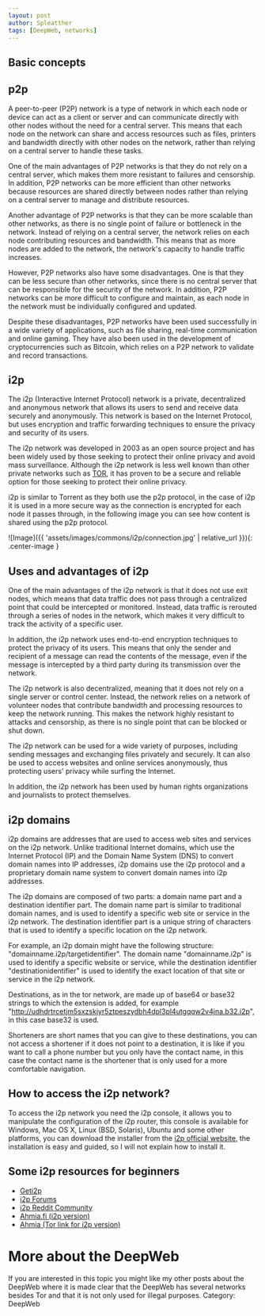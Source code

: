 ```yaml
---
layout: post
author: Spleatther
tags: [DeepWeb, networks]
---
```


## Basic concepts
 
## p2p

A peer-to-peer (P2P) network is a type of network in which each node or device can act as a client or server and can communicate directly with other nodes without the need for a central server. This means that each node on the network can share and access resources such as files, printers and bandwidth directly with other nodes on the network, rather than relying on a central server to handle these tasks.

One of the main advantages of P2P networks is that they do not rely on a central server, which makes them more resistant to failures and censorship. In addition, P2P networks can be more efficient than other networks because resources are shared directly between nodes rather than relying on a central server to manage and distribute resources.

Another advantage of P2P networks is that they can be more scalable than other networks, as there is no single point of failure or bottleneck in the network. Instead of relying on a central server, the network relies on each node contributing resources and bandwidth. This means that as more nodes are added to the network, the network's capacity to handle traffic increases.

However, P2P networks also have some disadvantages. One is that they can be less secure than other networks, since there is no central server that can be responsible for the security of the network. In addition, P2P networks can be more difficult to configure and maintain, as each node in the network must be individually configured and updated.

Despite these disadvantages, P2P networks have been used successfully in a wide variety of applications, such as file sharing, real-time communication and online gaming. They have also been used in the development of cryptocurrencies such as Bitcoin, which relies on a P2P network to validate and record transactions.

## i2p

The i2p (Interactive Internet Protocol) network is a private, decentralized and anonymous network that allows its users to send and receive data securely and anonymously. This network is based on the Internet Protocol, but uses encryption and traffic forwarding techniques to ensure the privacy and security of its users.

The i2p network was developed in 2003 as an open source project and has been widely used by those seeking to protect their online privacy and avoid mass surveillance. Although the i2p network is less well known than other private networks such as [TOR](https://www.torproject.org/), it has proven to be a secure and reliable option for those seeking to protect their online privacy.

i2p is similar to Torrent as they both use the p2p protocol, in the case of i2p it is used in a more secure way as the connection is encrypted for each node it passes through, in the following image you can see how content is shared using the p2p protocol.

![Image]({{ 'assets/images/commons/i2p/connection.jpg' | relative_url }}){: .center-image }

## Uses and advantages of i2p

One of the main advantages of the i2p network is that it does not use exit nodes, which means that data traffic does not pass through a centralized point that could be intercepted or monitored. Instead, data traffic is rerouted through a series of nodes in the network, which makes it very difficult to track the activity of a specific user.

In addition, the i2p network uses end-to-end encryption techniques to protect the privacy of its users. This means that only the sender and recipient of a message can read the contents of the message, even if the message is intercepted by a third party during its transmission over the network.

The i2p network is also decentralized, meaning that it does not rely on a single server or control center. Instead, the network relies on a network of volunteer nodes that contribute bandwidth and processing resources to keep the network running. This makes the network highly resistant to attacks and censorship, as there is no single point that can be blocked or shut down.

The i2p network can be used for a wide variety of purposes, including sending messages and exchanging files privately and securely. It can also be used to access websites and online services anonymously, thus protecting users' privacy while surfing the Internet.

In addition, the i2p network has been used by human rights organizations and journalists to protect themselves.

## i2p domains

i2p domains are addresses that are used to access web sites and services on the i2p network. Unlike traditional Internet domains, which use the Internet Protocol (IP) and the Domain Name System (DNS) to convert domain names into IP addresses, i2p domains use the i2p protocol and a proprietary domain name system to convert domain names into i2p addresses.

The i2p domains are composed of two parts: a domain name part and a destination identifier part. The domain name part is similar to traditional domain names, and is used to identify a specific web site or service in the i2p network. The destination identifier part is a unique string of characters that is used to identify a specific location on the i2p network.

For example, an i2p domain might have the following structure: "domainname.i2p/targetidentifier". The domain name "domainname.i2p" is used to identify a specific website or service, while the destination identifier "destinationidentifier" is used to identify the exact location of that site or service in the i2p network.

Destinations, as in the tor network, are made up of base64 or base32 strings to which the extension is added, for example "http://udhdrtrcetjm5sxzskjyr5ztpeszydbh4dpl3pl4utgqqw2v4jna.b32.i2p", in this case base32 is used.

Shorteners are short names that you can give to these destinations, you can not access a shortener if it does not point to a destination, it is like if you want to call a phone number but you only have the contact name, in this case the contact name is the shortener that is only used for a more comfortable navigation.

## How to access the i2p network?

To access the i2p network you need the i2p console, it allows you to manipulate the configuration of the i2p router, this console is available for Windows, Mac OS X, Linux (BSD, Solaris), Ubuntu and some other platforms, you can download the installer from the [i2p official website](https://geti2p.net/), the installation is easy and guided, so I will not explain how to install it.

## Some i2p resources for beginners

* [Geti2p](https://geti2p.net/) 
* [i2p Forums](http://i2pforum.net/) 
* [i2p Reddit Community](https://www.reddit.com/r/i2p/)
* [Ahmia.fi (i2p version)](https://ahmia.fi/i2p/)
* [Ahmia (Tor link for i2p version)](http://juhanurmihxlp77nkq76byazcldy2hlmovfu2epvl5ankdibsot4csyd.onion/i2p)

# More about the DeepWeb

If you are interested in this topic you might like my other posts about the DeepWeb where it is made clear that the DeepWeb has several networks besides Tor and that it is not only used for illegal purposes. Category: DeepWeb